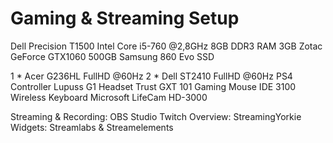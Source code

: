 # Gaming & Streaming Setup
Dell Precision T1500
Intel Core i5-760 @2,8GHz
8GB DDR3 RAM
3GB Zotac GeForce GTX1060
500GB Samsung 860 Evo SSD

1 * Acer G236HL FullHD @60Hz
2 * Dell ST2410 FullHD @60Hz
PS4 Controller
Lupuss G1 Headset
Trust GXT 101 Gaming Mouse
IDE 3100 Wireless Keyboard
Microsoft LifeCam HD-3000

Streaming & Recording:		OBS Studio
Twitch Overview:			StreamingYorkie
Widgets:					Streamlabs & Streamelements
